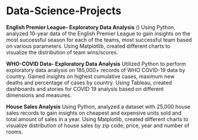 # Data-Science-Projects
**English Premier League- Exploratory Data Analysis** ()
Using Python, analyzed 10-year data of the English Premier League to gain insights on the most successful season for each of the teams, most successful team based on various parameters.
Using Matplotlib, created different charts to visualize the distribution of team wins/scores.

**WHO-COVID Data- Exploratory Data Analysis**
Utilized Python to perform exploratory data analysis on 185,000+ records of WHO COVID-19 data by country. Gained insights on highest cumulative cases, maximum new deaths and percentage of cases by country.
Using Tableau, created dashboards and stories for COVID 19 analysis based on different dimensions and measures.

**House Sales Analysis**
Using Python, analyzed a dataset with 25,000 house sales records to gain insights on cheapest and expensive units sold and total amount of sales in a year. Using Matplotlib, created different charts to visualize distribution of house sales by zip code, price, year and number of rooms.
